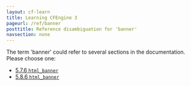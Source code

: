 ```yaml
---
layout: cf-learn
title: Learning CFEngine 3
pageurl: /ref/banner
posttitle: Reference disambiguation for 'banner'
navsection: none
---
```


The term 'banner' could refer to several sections in the documentation. Please choose one:

- [5.7.6 <code>html_banner</code>](https://cfengine.com/manuals/cf3-Reference#html_banner-in-knowledge)
- [5.8.6 <code>html_banner</code>](https://cfengine.com/manuals/cf3-Reference#html_banner-in-reporter)
